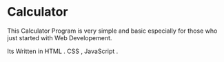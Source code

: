 # Calculator




This Calculator Program is very simple and basic especially for those who just started with Web Developement.

Its Written in HTML . CSS , JavaScript .
